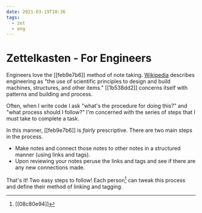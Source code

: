 ```yaml
---
date: 2021-03-19T10:36
tags:
  - zet
  - eng
---
```


# Zettelkasten - For Engineers

Engineers love the [[feb9e7b6]] method of note taking.
[Wikipedia](https://en.wikipedia.org/wiki/Engineering) describes engineering as
"the use of scientific principles to design and build machines, structures, and
other items." [[1b538dd2]] concerns itself with patterns and building and
process.

Often, when I write code I ask "what's the procedure for doing this?" and "what
process should I follow?" I'm concerned with the series of steps that I must
take to complete a task.

In this manner, [[feb9e7b6]] is _fairly_ prescriptive. There are two main
steps in the process.
* Make notes and connect those notes to other notes in a structured manner
  (using links and tags).
* Upon reviewing your notes peruse the links and tags and see if there are any
  new connections made.

That's it! Two easy steps to follow! Each person[^me] can tweak this process and
define their method of linking and tagging.


[^me]: [[08c80e94]]
